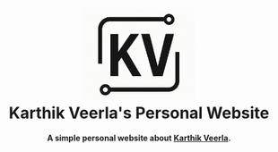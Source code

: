 <h1 align="center">
  <br>
  <a href="http://karthikveerla.com">
  <img src="./src/assets/light-logo.png" alt="KarthikVeerla" width="200"></a>
  <br>
  Karthik Veerla's Personal Website
  <br>
</h1>

<h4 align="center">A simple personal website about <a href="http://karthikveerla.com" target="_blank">Karthik Veerla</a>.</h4>

<br>




